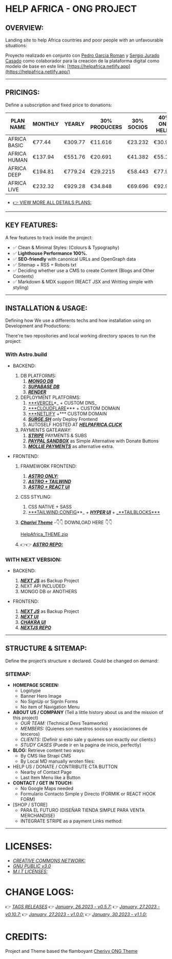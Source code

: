 # HELP AFRICA - ONG PROJECT

## OVERVIEW:

Landing site to help Africa countries and poor people with an unfavourable situations:

Proyecto realizado en conjunto con [Pedro Garcia Roman](http://pedrogarcia.gq/) y [Sergio Jurado Casado](https://github.com/senseijurado/07-helpafrica-astro) como colaborador para la creación de la plataforma digital como modelo de base en este link: [https://helpafrica.netlify.app](https://helpafrica.netlify.app/)

---

## PRICINGS:

Define a subscription and fixed price to donations:

| PLAN NAME    | MONTHLY | YEARLY  | 30% PRODUCERS | 30% SOCIOS | 40% ONG HELPS |
| ------------ | ------- | ------- | ------------- | ---------- | ------------- |
| AFRICA BASIC | €77.44  | €309.77 | €11.616       | €23.232    | €30.976       |
| AFRICA HUMAN | €137.94 | €551.76 | €20.691       | €41.382    | €55.176       |
| AFRICA DEEP  | €194.81 | €779.24 | €29.2215      | €58.443    | €77.924       |
| AFRICA LIVE  | €232.32 | €929.28 | €34.848       | €69.696    | €92.928       |


* [👉 VIEW MORE ALL DETAILS PLANS:](./docs/PRICINGS.md)

---

## KEY FEATURES:

A few features to track inside the project:

-   ✅ Clean & Minimal Styles: (Colours & Typography)
-   ✅ **Lighthouse Performance 100%.**
-   ✅ **SEO-friendly** with canonical URLs and OpenGraph data
-   ✅ Sitemap + RSS + Robots txt
-   ✅ Deciding whether use a CMS to create Content (Blogs and Other Contents)
-   ✅ Markdown & MDX support (REACT JSX and Writting simple with styling)

---

## INSTALLATION & USAGE:

Defining how We use a differents techs and how installation using on Development and Productions:

There're two repositories and local working directory spaces to run the project:

### With Astro.build

-   BACKEND:
    1. DB PLATFORMS:
        1. [**_MONGO DB_**](https://account.mongodb.com/account/login)
        2. **_[SUPABASE DB](https://supabase.com/)_**
        3. [**_RENDER_**](https://render.com/)
    2. DEPLOYMENT PLATFORMS:
        1. [\*\*\*VERCEL](https://vercel.com/)\*_ + CUSTOM DNS_
        2. [\*\*\*CLOUDFLARE](https://www.cloudflare.com/es-es/)\*\*\* + CUSTOM DOMAIN
        3. [\*\*\*NETLIFY](https://www.netlify.com/) +\*\*\* CUSTOM DOMAIN
        4. [**_SURGE.SH_**](https://surge.sh/) only Deploy Frontend
        5. AUTOSELF HOSTED AT [**_HELPAFRICA.CLICK_**](http://dev.pedrogarcia.gq/help/)
    3. PAYMENTS GATEAWAY:
        1. [**_STRIPE_**](https://stripe.com/es) PAYMENTS & SUBS
        2. [**_PAYPAL SANDBOX_**](https://developer.paypal.com/home) as Simple Alternative with Donate Buttons
        3. [**_MOLLIE PAYMENTS_**](https://www.mollie.com/) as alternative extra.
-   FRONTEND:

    1. FRAMEWORK FRONTEND:
        1. [**_ASTRO ONLY:_**](https://docs.astro.build/en/getting-started/)
        2. [**_ASTRO + TAILWIND_**](https://docs.astro.build/en/guides/integrations-guide/tailwind/)
        3. [**_ASTRO + REACT UI_**](https://docs.astro.build/en/guides/integrations-guide/react/)
    2. CSS STYLING:
        1. CSS NATIVE + SASS
        2. [\*\*\*TAILWIND CONFIG](https://tailwindcss.com/)**_ + [_**HYPER UI**_](https://www.hyperui.dev/) + [_**TAILBLOCKS\*\*\*](https://tailblocks.cc/)
    3. [**_Charivi Theme_**](https://helpafrica.netlify.app) -👇👇 DOWNLOAD HERE 👇👇

        [HelpAfrica_THEME.zip](Help%20Africa%20-%20Charivi%20babb28e5106a4e71a4089c8b7e86784e/HelpAfrica_THEME.zip)

    4. 👉👉 [**_ASTRO REPO:_**](https://github.com/senseijurado/07-helpafrica-astro)

### WITH NEXT VERSION:

-   BACKEND:

    1. [**_NEXT JS_**](https://nextjs.org/docs/getting-started) as Backup Project
    2. NEXT API INCLUDED:
    3. MONGO DB or ANOTHERS

-   FRONTEND:
    1. [**_NEXT JS_**](https://nextjs.org/docs/getting-started) as Backup Project
    2. [**_NEXT UI_**](https://nextui.org/docs/guide/getting-started)
    3. [**_CHAKRA UI_**](https://chakra-ui.com/)
    4. [**_NEXTJS REPO_**](https://github.com/senseijurado/08-helpafrica-nextjs)

---

## STRUCTURE & SITEMAP:

Define the project’s structure ± declared. Could be changed on demand:

### SITEMAP:

-   **HOMEPAGE SCREEN:**
    -   Logotype
    -   Banner Hero Image
    -   No SignUp or SignIn Forms
    -   No item of Navigation Menu
-   **ABOUT US / COMPANY** (Tell a little history about us and the mission of this project)
    -   *OUR TEAM:* (Technical Devs Teamworks)
    -   *MEMBERS:* (Quienes son nuestros socios y asociaciones de terceros)
    -   *CLIENTS:* (Definir si esto sale y quienes son exactly our clients:)
    -   *STUDY CASES* (Puede ir en la pagina de inicio, perfectly)
-   **BLOG:** Retrieve content two ways:
    -   By CMS like Strapi CMS
    -   By Local MD manually wroten files:
-   HELP US / DONATE / CONTRIBUTE CTA BUTTON
    -   Nearby of Contact Page
    -   Last Item Menu like a Button
-   **CONTACT / GET IN TOUCH:**
    -   No Google Maps needed
    -   Formulario Contacto Simple y Directo (FORMIK or REACT HOOK FORM)
-   [SHOP / STORE]
    -   PARA EL FUTURO (DISEÑAR TIENDA SIMPLE PARA VENTA MERCHANDISE)
    -   INTEGRATE STRIPE as a payment Links method:

---

# LICENSES:

-   [_CREATIVE COMMONS NETWORK:_](https://creativecommons.org/)
-   [_GNU PUBLIC v3.0_](https://www.gnu.org/licenses/gpl-3.0.en.html)
-   [_M.I.T LICENSES:_](https://mit-license.org/)

# CHANGE LOGS:

👉 [_TAGS RELEASES_](https://github.com/senseijurado/07-helpafrica-astro/releases)
👉 [_January, 26.2023 - v0.5.7:_](https://github.com/senseijurado/07-helpafrica-astro/releases/tag/v0.5.7)
👉 [_January, 27.2023 - v0.10.7:_](https://github.com/senseijurado/07-helpafrica-astro/releases/tag/v0.10.7)
👉 [_January, 27.2023 - v1.0.0:_](https://github.com/senseijurado/07-helpafrica-astro/releases/tag/v1.0.0)
👉 [_January, 30.2023 - v1.1.0:_](https://github.com/senseijurado/07-helpafrica-astro/releases/tag/v1.1.0)

# CREDITS:

Project and Theme based the flamboyant [Cherivy ONG Theme](https://helpafrica.netlify.app/)
